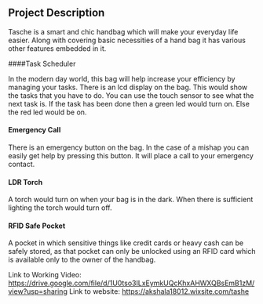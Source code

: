## Project Description

Tasche is a smart and chic handbag which will make your everyday life easier. Along with covering basic necessities of a hand bag it has various other features embedded in it.

####Task Scheduler

In the modern day world, this bag will help increase your efficiency by managing your tasks.
There is an lcd display on the bag. This would show the tasks that you have to do. You can use the touch sensor to see what the next task is.
If the task has been done then a green led would turn on. Else the red led would be on.

#### Emergency Call

There is an emergency button on the bag.
In the case of a mishap you can easily get help by pressing this button. It will place a call to your emergency contact.

#### LDR Torch

A torch would turn on when your bag is in the dark.
When there is sufficient lighting the torch would turn off.

#### RFID Safe Pocket

A pocket in which sensitive things like credit cards or heavy cash can be safely stored, as that pocket can only be unlocked using an RFID card which is available only to the owner of the handbag.

Link to Working Video: https://drive.google.com/file/d/1U0tso3ILxEymkUQcKhxAHWXQBsEmB1zM/view?usp=sharing
Link to website: https://akshala18012.wixsite.com/tashe 
